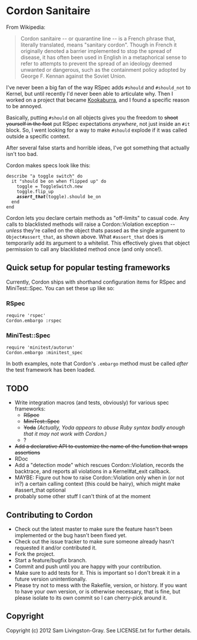 # Cordon Sanitaire

From Wikipedia:

> Cordon sanitaire -- or quarantine line -- is a French phrase that, literally
> translated, means "sanitary cordon". Though in French it originally denoted a barrier
> implemented to stop the spread of disease, it has often been used in English in a
> metaphorical sense to refer to attempts to prevent the spread of an ideology deemed
> unwanted or dangerous, such as the containment policy adopted by George F. Kennan
> against the Soviet Union.

I've never been a big fan of the way RSpec adds <code>#should</code> and <code>#should_not</code> to Kernel, but until recently I'd never been able to articulate why.  Then I worked on a project that became <a href="https://github.com/geeksam/kookaburra/">Kookaburra</a>, and I found a specific reason to be annoyed.

Basically, putting <code>#should</code> on all objects gives you the freedom to <strike>shoot yourself in the foot</strike> put RSpec expectations *anywhere*, not just inside an <code>#it</code> block.  So, I went looking for a way to make <code>#should</code> explode if it was called outside a specific context.

After several false starts and horrible ideas, I've got something that actually isn't too bad.

Cordon makes specs look like this:

<pre><code lang="ruby">describe "a toggle switch" do
  it "should be on when flipped up" do
    toggle = ToggleSwitch.new
    toggle.flip_up
    <em><strong>assert_that</strong></em>(toggle).should be_on
  end
end</code></pre>

Cordon lets you declare certain methods as "off-limits" to casual code.  Any calls to blacklisted methods will raise a Cordon::Violation exception -- <em>unless</em> they're called on the object thats passed as the single argument to <code>Object#assert\_that</code>, as shown above.  What <code>#assert\_that</code> does is temporarily add its argument to a whitelist.  This effectively gives that object permission to call any blacklisted method once (and only once!).

## Quick setup for popular testing frameworks

Currently, Cordon ships with shorthand configuration items for RSpec and MiniTest::Spec.  You can set these up like so:

### RSpec
<pre><code lang="ruby">require 'rspec'
Cordon.embargo :rspec</code></pre>

### MiniTest::Spec
<pre><code lang="ruby">require 'minitest/autorun'
Cordon.embargo :minitest_spec</code></pre>

In both examples, note that Cordon's <code>.embargo</code> method must be called *after* the test framework has been loaded.


## TODO

<!-- Apparently Markdown and HTML don't mix, because "* <strike>foo</strike>" doesn't work the way I thought it should -->
<ul>
  <li>
    Write integration macros (and tests, obviously) for various spec frameworks:
    <ul>
      <li><strike>RSpec</strike></li>
      <li><strike>MiniTest::Spec</strike></li>
      <li><strike>Yoda</strike> <em>(Actually, Yoda appears to abuse Ruby syntax badly enough that it may not work with Cordon.)</em></li>
      <li>?</li>
    </ul>
  </li>
  <li><strike>Add a declarative API to customize the name of the function that wraps assertions</strike></li>
  <li>RDoc</li>
  <li>Add a "detection mode" which rescues Cordon::Violation, records the backtrace, and reports all violations in a Kernel#at_exit callback.</li>
  <li>MAYBE: Figure out how to raise Cordon::Violation only when in (or not in?) a certain calling context (this could be hairy), which might make #assert_that optional</li>
  <li>probably some other stuff I can't think of at the moment</li>
</ul>



## Contributing to Cordon
 
* Check out the latest master to make sure the feature hasn't been implemented or the bug hasn't been fixed yet.
* Check out the issue tracker to make sure someone already hasn't requested it and/or contributed it.
* Fork the project.
* Start a feature/bugfix branch.
* Commit and push until you are happy with your contribution.
* Make sure to add tests for it. This is important so I don't break it in a future version unintentionally.
* Please try not to mess with the Rakefile, version, or history. If you want to have your own version, or is otherwise necessary, that is fine, but please isolate to its own commit so I can cherry-pick around it.



## Copyright

Copyright (c) 2012 Sam Livingston-Gray. See LICENSE.txt for further details.
